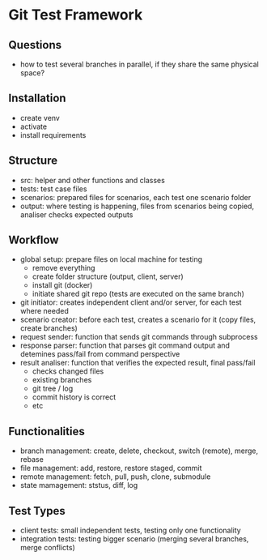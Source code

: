 # Git Test Framework

## Questions
- how to test several branches in parallel, if they share the same physical space?

## Installation
- create venv
- activate
- install requirements

## Structure
- src: helper and other functions and classes
- tests: test case files
- scenarios: prepared files for scenarios, each test one scenario folder
- output: where testing is happening, files from scenarios being copied, analiser checks expected outputs

## Workflow
- global setup: prepare files on local machine for testing
  - remove everything
  - create folder structure (output, client, server)
  - install git (docker)
  - initiate shared git repo (tests are executed on the same branch)
- git initiator: creates independent client and/or server, for each test where needed
- scenario creator: before each test, creates a scenario for it (copy files, create branches)
- request sender: function that sends git commands through subprocess
- response parser: function that parses git command output and detemines pass/fail from command perspective
- result analiser: function that verifies the expected result, final pass/fail
  - checks changed files
  - existing branches
  - git tree / log
  - commit history is correct
  - etc

## Functionalities
- branch management: create, delete, checkout, switch (remote), merge, rebase
- file management: add, restore, restore staged, commit
- remote management: fetch, pull, push, clone, submodule
- state mamagement: ststus, diff, log

## Test Types
- client tests: small independent tests, testing only one functionality
- integration tests: testing bigger scenario (merging several branches, merge conflicts)
